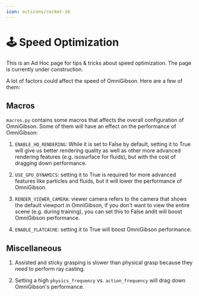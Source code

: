 ```yaml
---
icon: octicons/rocket-16
---
```


# 🕹️ **Speed Optimization**

This is an Ad Hoc page for tips & tricks about speed optimization. The page is currently under construction. 

A lot of factors could affect the speed of OmniGibson. Here are a few of them:


## Macros

`macros.py` contains some macros that affects the overall configuration of OmniGibson. Some of them will have an effect on the performance of OmniGibson:

1. `ENABLE_HQ_RENDERING`: While it is set to False by default, setting it to True will give us better rendering quality as well as other more advanced rendering features (e.g. isosurface for fluids), but with the cost of dragging down performance.

2. `USE_GPU_DYNAMICS`: setting it to True is required for more advanced features like particles and fluids, but it will lower the performance of OmniGibson.

3. `RENDER_VIEWER_CAMERA`: viewer camera refers to the camera that shows the default viewport in OmniGibson, if you don't want to view the entire scene (e.g. during training), you can set this to False andit will boost OmniGibson performance.

4. `ENABLE_FLATCACHE`: setting it to True will boost OmniGibson performance.


## Miscellaneous

1. Assisted and sticky grasping is slower than physical grasp because they need to perform ray casting.

2. Setting a high `physics_frequency` vs. `action_frequency` will drag down OmniGibson's performance.